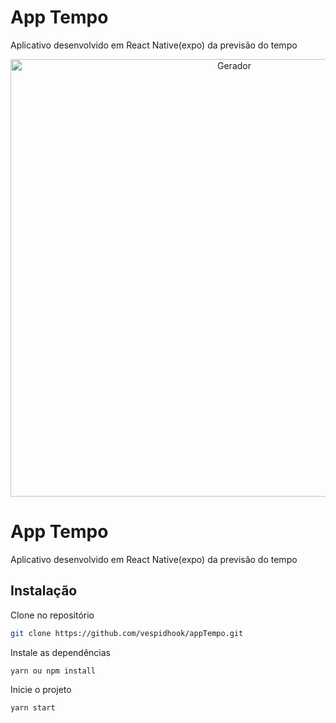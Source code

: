 # App Tempo
Aplicativo desenvolvido em React Native(expo) da previsão do tempo

<p align="center">
<img alt="Gerador" title="#Gerador" src="https://bas.inf.br/diversos/rn-layout-2.png" width="700px" /></p>

# App Tempo

Aplicativo desenvolvido em React Native(expo) da previsão do tempo

## Instalação

Clone no repositório

```bash
git clone https://github.com/vespidhook/appTempo.git
```
Instale as dependências

```bash
yarn ou npm install
```
Inicie o projeto

```bash
yarn start
```




